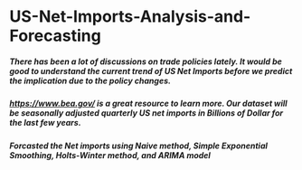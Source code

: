 # US-Net-Imports-Analysis-and-Forecasting

##### There has been a lot of discussions on trade policies lately. It would be good to understand the current trend of US Net Imports before we predict the implication due to the policy changes. 

##### https://www.bea.gov/ is a great resource to learn more. Our dataset will be seasonally adjusted quarterly US net imports in Billions of Dollar for the last few years. 

##### Forcasted the Net imports using Naive method, Simple Exponential Smoothing, Holts-Winter method, and ARIMA model

